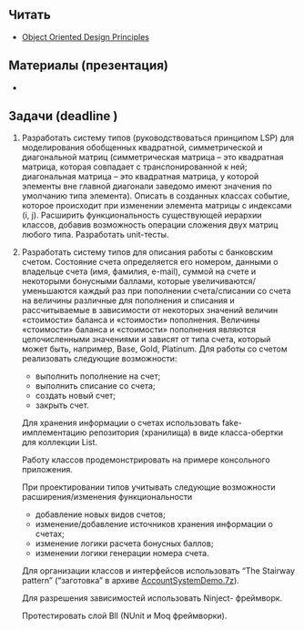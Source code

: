 ## Читать
- [Object Oriented Design Principles](https://github.com/EPM-RD-NETLAB/.NET-Framework-modules/tree/master/M16.%20Object%20Oriented%20Design%20Principles)

## Материалы (презентация)
- []()

## Задачи (deadline )
1. Разработать систему типов (руководствоваться принципом LSP) для моделирования обобщенных квадратной, симметрической и диагональной матриц (симметрическая матрица – это квадратная матрица, которая совпадает с транспонированной к ней; диагональная матрица – это квадратная матрица, у которой элементы вне главной диагонали заведомо имеют значения по умолчанию типа элемента). Описать в созданных классах событие, которое происходит при изменении элемента матрицы с индексами (i, j). Расширить функциональность существующей иерархии классов, добавив возможность операции сложения двух матриц любого типа. Разработать unit-тесты.
2. Разработать систему типов для описания работы с банковским счетом. Состояние счета определяется его номером, данными о владельце счета (имя, фамилия, e-mail), суммой на счете и некоторыми бонусными баллами, которые увеличиваются/уменьшаются каждый раз при пополнении счета/списании со счета на величины различные для пополнения и списания и рассчитываемые в зависимости от некоторых значений величин «стоимости» баланса и «стоимости» пополнения. Величины «стоимости» баланса и «стоимости» пополнения являются целочисленными значениями и зависят от типа счета, который может быть, например,  Base, Gold, Platinum. Для работы со счетом реализовать следующие возможности: 
   - выполнить пополнение на счет;
   - выполнить списание со счета; 
   - создать новый счет; 
   - закрыть счет.  
    
    Для хранения информации о счетах использовать fake-имплементацию репозитория (хранилища) в виде класса-обертки для коллекции List<Account>.
 
    Работу классов продемонстрировать на примере консольного приложения. 

    При проектировании типов учитывать следующие возможности расширения/изменения функциональности
      - добавление новых видов счетов;
      - изменение/добавление источников хранения информации о счетах;
      - изменение логики расчета бонусных баллов;
      - изменении логики генерации номера счета.
  
    Для организации классов и интерфейсов использовать “The Stairway pattern” (“заготовка” в архиве [AccountSystemDemo.7z](https://github.com/AnzhelikaKravchuk/Training.-Spring-2018/blob/master/Day%2017/AccountSystemDemo.7z)). 
  
    Для разрешения зависимостей использовать Ninject- фреймворк.

    Протестировать слой Bll (NUnit и Moq фреймворки).
